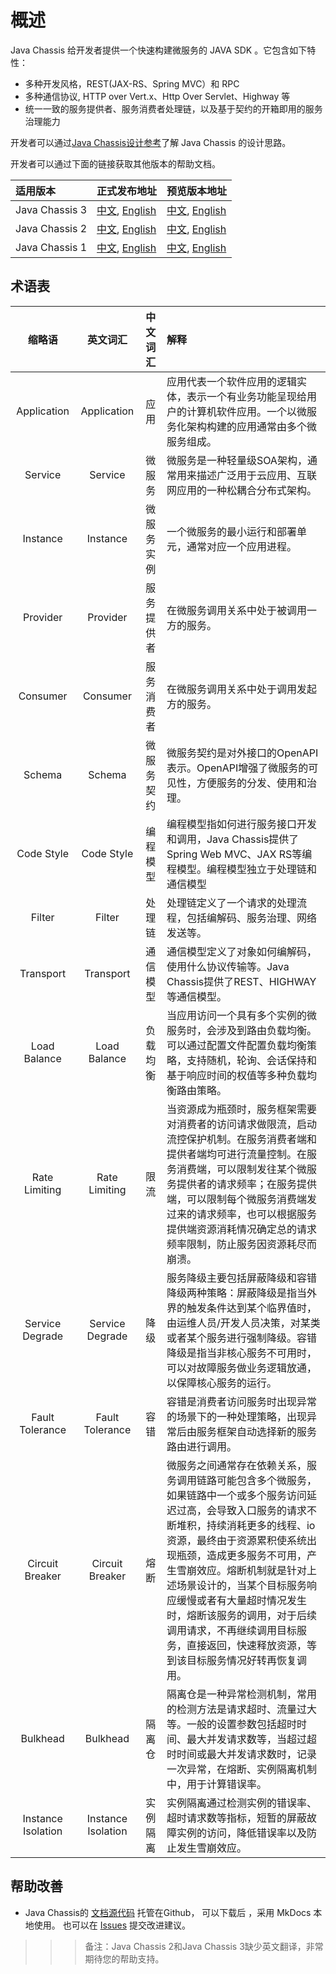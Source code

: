 # 概述
Java Chassis 给开发者提供一个快速构建微服务的 JAVA SDK 。它包含如下特性：

* 多种开发风格，REST(JAX-RS、Spring MVC）和 RPC
* 多种通信协议, HTTP over Vert.x、Http Over Servlet、Highway 等
* 统一一致的服务提供者、服务消费者处理链，以及基于契约的开箱即用的服务治理能力

开发者可以通过[Java Chassis设计参考](start/design.md)了解 Java Chassis 的设计思路。

开发者可以通过下面的链接获取其他版本的帮助文档。

| 适用版本           | 正式发布地址                                                  | 预览版本地址                                                    | 
|:---------------|:--------------------------------------------------------|:----------------------------------------------------------|
| Java Chassis 3 | [中文][apache.zh_CN], [English][apache.en_US]             | [中文][preview.zh_CN], [English][preview.en_US]             |
| Java Chassis 2 | [中文][apache.zh_CN.2.8.x], [English][apache.en_US.2.8.x] | [中文][preview.zh_CN.2.8.x], [English][preview.en_US.2.8.x] |
| Java Chassis 1 | [中文][apache.zh_CN.1.3.x], [English][apache.en_US.1.3.x] | [中文][preview.zh_CN.1.3.x], [English][preview.en_US.1.3.x] |


[apache.zh_CN]: https://servicecomb.apache.org/references/java-chassis/zh_CN/
[apache.en_US]: https://servicecomb.apache.org/references/java-chassis/en_US/
[apache.zh_CN.2.8.x]: https://servicecomb.apache.org/references/java-chassis/2.x/zh_CN/
[apache.en_US.2.8.x]: https://servicecomb.apache.org/references/java-chassis/2.x/en_US/
[apache.zh_CN.1.3.x]: https://servicecomb.apache.org/references/java-chassis/1.x/zh_CN/
[apache.en_US.1.3.x]: https://servicecomb.apache.org/references/java-chassis/1.x/en_US/

[preview.zh_CN]: https://huaweicse.github.io/servicecomb-java-chassis-doc/java-chassis/zh_CN/
[preview.en_US]: https://huaweicse.github.io/servicecomb-java-chassis-doc/java-chassis/en_US/
[preview.zh_CN.2.8.x]: https://huaweicse.github.io/servicecomb-java-chassis-doc/java-chassis/2.x/zh_CN/
[preview.en_US.2.8.x]: https://huaweicse.github.io/servicecomb-java-chassis-doc/java-chassis/2.x/en_US/
[preview.zh_CN.1.3.x]: https://huaweicse.github.io/servicecomb-java-chassis-doc/java-chassis/1.x/zh_CN/
[preview.en_US.1.3.x]: https://huaweicse.github.io/servicecomb-java-chassis-doc/java-chassis/1.x/en_US/

## 术语表

|        缩略语         |        英文词汇        | 中文词汇  | 解释                                                                                                                                                                                                                 |
|:------------------:|:------------------:|:-----:|:-------------------------------------------------------------------------------------------------------------------------------------------------------------------------------------------------------------------|
|    Application     |    Application     |  应用   | 应用代表一个软件应用的逻辑实体，表示一个有业务功能呈现给用户的计算机软件应用。一个以微服务化架构构建的应用通常由多个微服务组成。                                                                                                                                                   |
|      Service       |      Service       |  微服务  | 微服务是一种轻量级SOA架构，通常用来描述广泛用于云应用、互联网应用的一种松耦合分布式架构。                                                                                                                                                                     |
|      Instance      |      Instance      | 微服务实例 | 一个微服务的最小运行和部署单元，通常对应一个应用进程。                                                                                                                                                                                        |
|      Provider      |      Provider      | 服务提供者 | 在微服务调用关系中处于被调用一方的服务。                                                                                                                                                                                               |
|      Consumer      |      Consumer      | 服务消费者 | 在微服务调用关系中处于调用发起方的服务。                                                                                                                                                                                               |
|       Schema       |       Schema       | 微服务契约 | 微服务契约是对外接口的OpenAPI表示。OpenAPI增强了微服务的可见性，方便服务的分发、使用和治理。                                                                                                                                                              |
|     Code Style     |     Code Style     | 编程模型  | 编程模型指如何进行服务接口开发和调用，Java Chassis提供了Spring Web MVC、JAX RS等编程模型。编程模型独立于处理链和通信模型                                                                                                                                       |
|       Filter       |       Filter       |  处理链  | 处理链定义了一个请求的处理流程，包括编解码、服务治理、网络发送等。                                                                                                                                                                                  |
|     Transport      |     Transport      | 通信模型  | 通信模型定义了对象如何编解码，使用什么协议传输等。Java Chassis提供了REST、HIGHWAY等通信模型。                                                                                                                                                         |
|    Load Balance    |    Load Balance    | 负载均衡  | 当应用访问一个具有多个实例的微服务时，会涉及到路由负载均衡。可以通过配置文件配置负载均衡策略，支持随机，轮询、会话保持和基于响应时间的权值等多种负载均衡路由策略。                                                                                                                                  |
|   Rate Limiting    |   Rate Limiting    |  限流   | 当资源成为瓶颈时，服务框架需要对消费者的访问请求做限流，启动流控保护机制。在服务消费者端和提供者端均可进行流量控制。在服务消费端，可以限制发往某个微服务提供者的请求频率；在服务提供端，可以限制每个微服务消费端发过来的请求频率，也可以根据服务提供端资源消耗情况确定总的请求频率限制，防止服务因资源耗尽而崩溃。                                                          |
|  Service Degrade   |  Service Degrade   |  降级   | 服务降级主要包括屏蔽降级和容错降级两种策略：屏蔽降级是指当外界的触发条件达到某个临界值时，由运维人员/开发人员决策，对某类或者某个服务进行强制降级。容错降级是指当非核心服务不可用时，可以对故障服务做业务逻辑放通，以保障核心服务的运行。                                                                                              |
|  Fault Tolerance   |  Fault Tolerance   |  容错   | 容错是消费者访问服务时出现异常的场景下的一种处理策略，出现异常后由服务框架自动选择新的服务路由进行调用。                                                                                                                                                               |
|  Circuit Breaker   |  Circuit Breaker   |  熔断   | 微服务之间通常存在依赖关系，服务调用链路可能包含多个微服务，如果链路中一个或多个服务访问延迟过高，会导致入口服务的请求不断堆积，持续消耗更多的线程、io资源，最终由于资源累积使系统出现瓶颈，造成更多服务不可用，产生雪崩效应。熔断机制就是针对上述场景设计的，当某个目标服务响应缓慢或者有大量超时情况发生时，熔断该服务的调用，对于后续调用请求，不再继续调用目标服务，直接返回，快速释放资源，等到该目标服务情况好转再恢复调用。 |
|      Bulkhead      |      Bulkhead      |  隔离仓  | 隔离仓是一种异常检测机制，常用的检测方法是请求超时、流量过大等。一般的设置参数包括超时时间、最大并发请求数等，当超过超时时间或最大并发请求数时，记录一次异常，在熔断、实例隔离机制中，用于计算错误率。                                                                                                                |
| Instance Isolation | Instance Isolation | 实例隔离  | 实例隔离通过检测实例的错误率、超时请求数等指标，短暂的屏蔽故障实例的访问，降低错误率以及防止发生雪崩效应。                                                                                                                                                              |

## 帮助改善

* Java Chassis的 [文档源代码](https://github.com/apache/servicecomb-docs/tree/master/java-chassis-reference) 托管在Github， 可以下载后 ，采用 MkDocs 本地使用。 也可以在 [Issues](https://github.com/apache/servicecomb-docs/issues) 提交改进建议。 

>>> 备注：Java Chassis 2和Java Chassis 3缺少英文翻译，非常期待您的帮助支持。
